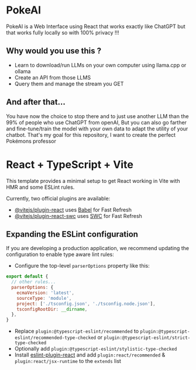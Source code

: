 # PokeAI
PokeAI is a Web Interface using React that works exactly like ChatGPT but that works fully locally so with 100% privacy !!!

## Why would you use this ?
- Learn to download/run LLMs on your own computer using llama.cpp or ollama
- Create an API from those LLMS
- Query them and manage the stream you GET

## And after that...
You have now the choice to stop there and to just use another LLM than the 99% of people who use ChatGPT from openAI,
But you can also go farther and fine-tune/train the model with your own data to adapt the utility of your chatbot.
That's my goal for this repository, I want to create the perfect Pokémons professor



# React + TypeScript + Vite

This template provides a minimal setup to get React working in Vite with HMR and some ESLint rules.

Currently, two official plugins are available:

- [@vitejs/plugin-react](https://github.com/vitejs/vite-plugin-react/blob/main/packages/plugin-react/README.md) uses [Babel](https://babeljs.io/) for Fast Refresh
- [@vitejs/plugin-react-swc](https://github.com/vitejs/vite-plugin-react-swc) uses [SWC](https://swc.rs/) for Fast Refresh

## Expanding the ESLint configuration

If you are developing a production application, we recommend updating the configuration to enable type aware lint rules:

- Configure the top-level `parserOptions` property like this:

```js
export default {
  // other rules...
  parserOptions: {
    ecmaVersion: 'latest',
    sourceType: 'module',
    project: ['./tsconfig.json', './tsconfig.node.json'],
    tsconfigRootDir: __dirname,
  },
}
```

- Replace `plugin:@typescript-eslint/recommended` to `plugin:@typescript-eslint/recommended-type-checked` or `plugin:@typescript-eslint/strict-type-checked`
- Optionally add `plugin:@typescript-eslint/stylistic-type-checked`
- Install [eslint-plugin-react](https://github.com/jsx-eslint/eslint-plugin-react) and add `plugin:react/recommended` & `plugin:react/jsx-runtime` to the `extends` list
